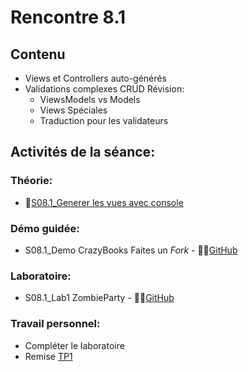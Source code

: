 # Rencontre 8.1
## Contenu
- Views et Controllers auto-générés 
- Validations complexes CRUD Révision: 
  - ViewsModels vs Models  
  - Views Spéciales 
  - Traduction pour les validateurs

## Activités de la séance: 

### Théorie:  
- 🔗[S08.1_Generer les vues avec console](BRISE) 

### Démo guidée:
- S08.1_Demo CrazyBooks Faites un *Fork* - 🔗‍💥[GitHub](BRISE)
### Laboratoire: 
- S08.1_Lab1 ZombieParty - 🔗‍💥[GitHub](BRISE) 
 
### Travail personnel:
- Compléter le laboratoire 
- Remise [TP1](/tp/tp1) 